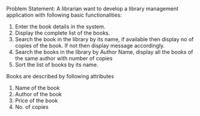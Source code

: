 Problem Statement: A librarian want to develop a library management application with following basic functionalities:
1.	Enter the book details in the system. 
2.	Display the complete list of the books.
3.	Search the book in the library by its name, if available then display no of copies of the book. If not then display message accordingly.
4.	Search the books in the library by Author Name, display all the books of the same author with number of copies
5.	Sort the list of books by its name.

Books are described by following attributes  
1.	Name of the book
2.	Author of the book
3.	Price of the book
4.	No. of copies 
